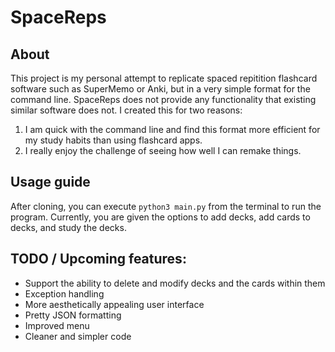 # SpaceReps
## About
This project is my personal attempt to replicate spaced repitition flashcard software such as SuperMemo or Anki, but in a very simple format for the command line. SpaceReps does not provide any functionality that existing similar software does not. I created this for two reasons:
1. I am quick with the command line and find this format more efficient for my study habits than using flashcard apps.
2. I really enjoy the challenge of seeing how well I can remake things.

## Usage guide
After cloning, you can execute `python3 main.py` from the terminal to run the program. Currently, you are given the options to add decks, add cards to decks, and study the decks.

## TODO / Upcoming features:
- Support the ability to delete and modify decks and the cards within them
- Exception handling
- More aesthetically appealing user interface
- Pretty JSON formatting
- Improved menu
- Cleaner and simpler code
